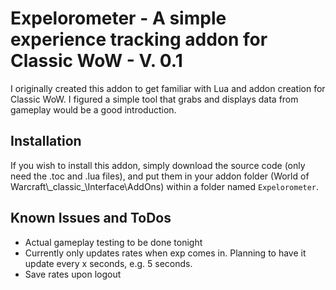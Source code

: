 # Expelorometer - A simple experience tracking addon for Classic WoW - V. 0.1
I originally created this addon to get familiar with Lua and addon creation for Classic WoW. I figured a simple tool that grabs and displays data from gameplay would be a good introduction.

## Installation
If you wish to install this addon, simply download the source code (only need the .toc and .lua files), and put them in your addon folder (World of Warcraft\\_classic\_\Interface\AddOns) within a folder named `Expelorometer`.

## Known Issues and ToDos
* Actual gameplay testing to be done tonight
* Currently only updates rates when exp comes in. Planning to have it update every x seconds, e.g. 5 seconds.
* Save rates upon logout
